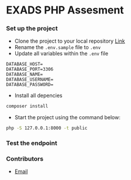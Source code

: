 # EXADS PHP Assesment

### Set up the project

- Clone the project to your local repository [Link](https://github.com/chrix95/exogroup-assessment.git)
- Rename the `.env.sample` file to `.env`
- Update all variables within the `.env` file
```
DATABASE_HOST=
DATABASE_PORT=3306
DATABASE_NAME=
DATABASE_USERNAME=
DATABASE_PASSWORD=
```
- Install all depencies
```bash
composer install
```
- Start the project using the command below:
```bash
php -S 127.0.0.1:8000 -t public
```

### Test the endpoint

### Contributors
- [Email](mailto:engchris95@gmail.com)